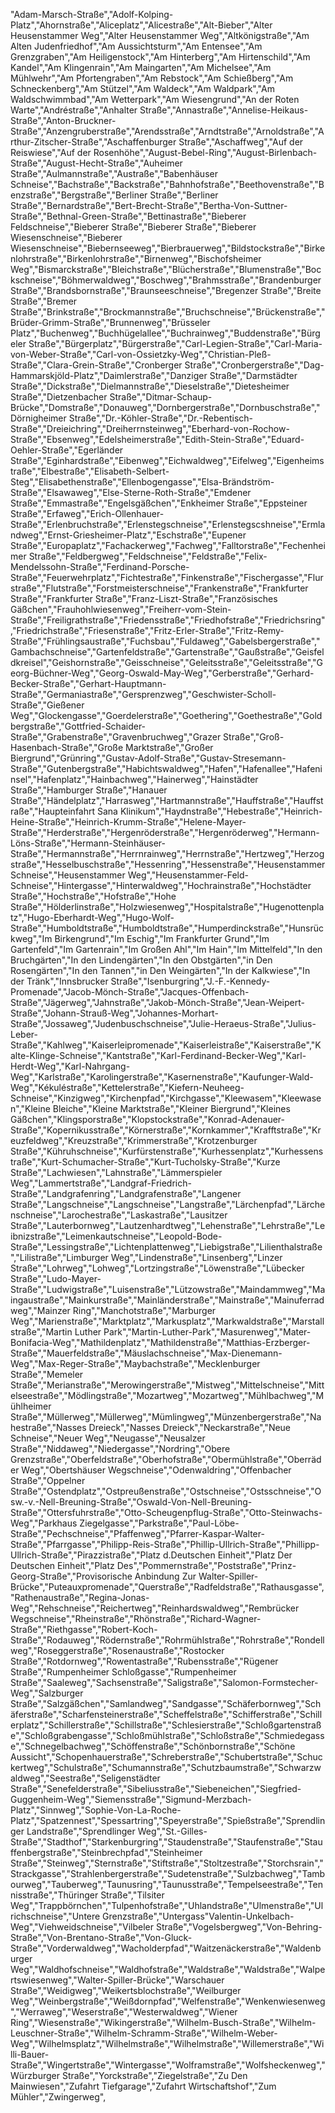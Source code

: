 "Adam-Marsch-Straße","Adolf-Kolping-Platz","Ahornstraße","Aliceplatz","Alicestraße","Alt-Bieber","Alter Heusenstammer Weg","Alter Heusenstammer Weg","Altkönigstraße","Am Alten Judenfriedhof","Am Aussichtsturm","Am Entensee","Am Grenzgraben","Am Heiligenstock","Am Hinterberg","Am Hirtenschild","Am Kandel","Am Klingenrain","Am Maingarten","Am Michelsee","Am Mühlwehr","Am Pfortengraben","Am Rebstock","Am Schießberg","Am Schneckenberg","Am Stützel","Am Waldeck","Am Waldpark","Am Waldschwimmbad","Am Wetterpark","Am Wiesengrund","An der Roten Warte","Andréstraße","Anhalter Straße","Annastraße","Annelise-Heikaus-Straße","Anton-Bruckner-Straße","Anzengruberstraße","Arendsstraße","Arndtstraße","Arnoldstraße","Arthur-Zitscher-Straße","Aschaffenburger Straße","Aschaffweg","Auf der Reiswiese","Auf der Rosenhöhe","August-Bebel-Ring","August-Birlenbach-Straße","August-Hecht-Straße","Auheimer Straße","Aulmannstraße","Austraße","Babenhäuser Schneise","Bachstraße","Backstraße","Bahnhofstraße","Beethovenstraße","Benzstraße","Bergstraße","Berliner Straße","Berliner Straße","Bernardstraße","Bert-Brecht-Straße","Bertha-Von-Suttner-Straße","Bethnal-Green-Straße","Bettinastraße","Bieberer Feldschneise","Bieberer Straße","Bieberer Straße","Bieberer Wiesenschneise","Bieberer Wiesenschneise","Biebernseeweg","Bierbrauerweg","Bildstockstraße","Birkenlohrstraße","Birkenlohrstraße","Birnenweg","Bischofsheimer Weg","Bismarckstraße","Bleichstraße","Blücherstraße","Blumenstraße","Bockschneise","Böhmerwaldweg","Boschweg","Brahmsstraße","Brandenburger Straße","Brandsbornstraße","Braunseeschneise","Bregenzer Straße","Breite Straße","Bremer Straße","Brinkstraße","Brockmannstraße","Bruchschneise","Brückenstraße","Brüder-Grimm-Straße","Brunnenweg","Brüsseler Platz","Buchenweg","Buchhügelallee","Buchrainweg","Buddenstraße","Bürgeler Straße","Bürgerplatz","Bürgerstraße","Carl-Legien-Straße","Carl-Maria-von-Weber-Straße","Carl-von-Ossietzky-Weg","Christian-Pleß-Straße","Clara-Grein-Straße","Cronberger Straße","Cronbergerstraße","Dag-Hammarskjöld-Platz","Daimlerstraße","Danziger Straße","Darmstädter Straße","Dickstraße","Dielmannstraße","Dieselstraße","Dietesheimer Straße","Dietzenbacher Straße","Ditmar-Schaup-Brücke","Domstraße","Donauweg","Dornbergerstraße","Dornbuschstraße","Dörnigheimer Straße","Dr.-Köhler-Straße","Dr.-Rebentisch-Straße","Dreieichring","Dreiherrnsteinweg","Eberhard-von-Rochow-Straße","Ebsenweg","Edelsheimerstraße","Edith-Stein-Straße","Eduard-Oehler-Straße","Egerländer Straße","Eginhardstraße","Eibenweg","Eichwaldweg","Eifelweg","Eigenheimstraße","Elbestraße","Elisabeth-Selbert-Steg","Elisabethenstraße","Ellenbogengasse","Elsa-Brändström-Straße","Elsawaweg","Else-Sterne-Roth-Straße","Emdener Straße","Emmastraße","Engelsgäßchen","Enkheimer Straße","Eppsteiner Straße","Erfaweg","Erich-Ollenhauer-Straße","Erlenbruchstraße","Erlenstegschneise","Erlenstegscshneise","Ermlandweg","Ernst-Griesheimer-Platz","Eschstraße","Eupener Straße","Europaplatz","Fachackerweg","Fachweg","Falltorstraße","Fechenheimer Straße","Feldbergweg","Feldschneise","Feldstraße","Felix-Mendelssohn-Straße","Ferdinand-Porsche-Straße","Feuerwehrplatz","Fichtestraße","Finkenstraße","Fischergasse","Flurstraße","Flutstraße","Forstmeisterschneise","Frankenstraße","Frankfurter Straße","Frankfurter Straße","Franz-Liszt-Straße","Französisches Gäßchen","Frauhohlwiesenweg","Freiherr-vom-Stein-Straße","Freiligrathstraße","Friedensstraße","Friedhofstraße","Friedrichsring","Friedrichstraße","Friesenstraße","Fritz-Erler-Straße","Fritz-Remy-Straße","Frühlingsaustraße","Fuchsbau","Fuldaweg","Gabelsbergerstraße","Gambachschneise","Gartenfeldstraße","Gartenstraße","Gaußstraße","Geisfeldkreisel","Geishornstraße","Geisschneise","Geleitsstraße","Geleitsstraße","Georg-Büchner-Weg","Georg-Oswald-May-Weg","Gerberstraße","Gerhard-Becker-Straße","Gerhart-Hauptmann-Straße","Germaniastraße","Gersprenzweg","Geschwister-Scholl-Straße","Gießener Weg","Glockengasse","Goerdelerstraße","Goethering","Goethestraße","Goldbergstraße","Gottfried-Schaider-Straße","Grabenstraße","Gravenbruchweg","Grazer Straße","Groß-Hasenbach-Straße","Große Marktstraße","Großer Biergrund","Grünring","Gustav-Adolf-Straße","Gustav-Stresemann-Straße","Gutenbergstraße","Habichtswaldweg","Hafen","Hafenallee","Hafeninsel","Hafenplatz","Hainbachweg","Hainerweg","Hainstädter Straße","Hamburger Straße","Hanauer Straße","Händelplatz","Harrasweg","Hartmannstraße","Hauffstraße","Hauffstraße","Haupteinfahrt Sana Klinikum","Haydnstraße","Hebestraße","Heinrich-Heine-Straße","Heinrich-Krumm-Straße","Helene-Mayer-Straße","Herderstraße","Hergenröderstraße","Hergenröderweg","Hermann-Löns-Straße","Hermann-Steinhäuser-Straße","Hermannstraße","Herrnrainweg","Herrnstraße","Hertzweg","Herzogstraße","Hesselbuschstraße","Hessenring","Hessenstraße","Heusenstammer Schneise","Heusenstammer Weg","Heusenstammer-Feld-Schneise","Hintergasse","Hinterwaldweg","Hochrainstraße","Hochstädter Straße","Hochstraße","Hofstraße","Hohe Straße","Hölderlinstraße","Holzwiesenweg","Hospitalstraße","Hugenottenplatz","Hugo-Eberhardt-Weg","Hugo-Wolf-Straße","Humboldtstraße","Humboldtstraße","Humperdinckstraße","Hunsrückweg","Im Birkengrund","Im Eschig","Im Frankfurter Grund","Im Gartenfeld","Im Gartenrain","Im Großen Ahl","Im Hain","Im Mittelfeld","In den Bruchgärten","In den Lindengärten","In den Obstgärten","in Den Rosengärten","In den Tannen","in Den Weingärten","In der Kalkwiese","In der Tränk","Innsbrucker Straße","Isenburgring","J.-F.-Kennedy-Promenade","Jacob-Mönch-Straße","Jacques-Offenbach-Straße","Jägerweg","Jahnstraße","Jakob-Mönch-Straße","Jean-Weipert-Straße","Johann-Strauß-Weg","Johannes-Morhart-Straße","Jossaweg","Judenbuschschneise","Julie-Heraeus-Straße","Julius-Leber-Straße","Kahlweg","Kaiserleipromenade","Kaiserleistraße","Kaiserstraße","Kalte-Klinge-Schneise","Kantstraße","Karl-Ferdinand-Becker-Weg","Karl-Herdt-Weg","Karl-Nahrgang-Weg","Karlstraße","Karolingerstraße","Kasernenstraße","Kaufunger-Wald-Weg","Kékuléstraße","Kettelerstraße","Kiefern-Neuheeg-Schneise","Kinzigweg","Kirchenpfad","Kirchgasse","Kleewasem","Kleewasen","Kleine Bleiche","Kleine Marktstraße","Kleiner Biergrund","Kleines Gäßchen","Klingsporstraße","Klopstockstraße","Konrad-Adenauer-Straße","Kopernikusstraße","Körnerstraße","Kornkammer","Krafftstraße","Kreuzfeldweg","Kreuzstraße","Krimmerstraße","Krotzenburger Straße","Kühruhschneise","Kurfürstenstraße","Kurhessenplatz","Kurhessenstraße","Kurt-Schumacher-Straße","Kurt-Tucholsky-Straße","Kurze Straße","Lachwiesen","Lahnstraße","Lämmerspieler Weg","Lammertstraße","Landgraf-Friedrich-Straße","Landgrafenring","Landgrafenstraße","Langener Straße","Langschneise","Langschneise","Langstraße","Lärchenpfad","Lärchenschneise","Larochestraße","Laskastraße","Lausitzer Straße","Lauterbornweg","Lautzenhardtweg","Lehenstraße","Lehrstraße","Leibnizstraße","Leimenkautschneise","Leopold-Bode-Straße","Lessingstraße","Lichtenplattenweg","Liebigstraße","Lilienthalstraße","Lilistraße","Limburger Weg","Lindenstraße","Linsenberg","Linzer Straße","Lohrweg","Lohweg","Lortzingstraße","Löwenstraße","Lübecker Straße","Ludo-Mayer-Straße","Ludwigstraße","Luisenstraße","Lützowstraße","Maindammweg","Maingaustraße","Mainkurstraße","Mainländerstraße","Mainstraße","Mainuferradweg","Mainzer Ring","Manchotstraße","Marburger Weg","Marienstraße","Marktplatz","Markusplatz","Markwaldstraße","Marstallstraße","Martin Luther Park","Martin-Luther-Park","Masurenweg","Mater-Bonifacia-Weg","Mathildenplatz","Mathildenstraße","Matthias-Erzberger-Straße","Mauerfeldstraße","Mäuslachschneise","Max-Dienemann-Weg","Max-Reger-Straße","Maybachstraße","Mecklenburger Straße","Memeler Straße","Merianstraße","Merowingerstraße","Mistweg","Mittelschneise","Mittelseestraße","Mödlingstraße","Mozartweg","Mozartweg","Mühlbachweg","Mühlheimer Straße","Müllerweg","Müllerweg","Mümlingweg","Münzenbergerstraße","Nahestraße","Nasses Dreieck","Nasses Dreieck","Neckarstraße","Neue Schneise","Neuer Weg","Neugasse","Neusalzer Straße","Niddaweg","Niedergasse","Nordring","Obere Grenzstraße","Oberfeldstraße","Oberhofstraße","Obermühlstraße","Oberräder Weg","Obertshäuser Wegschneise","Odenwaldring","Offenbacher Straße","Oppelner Straße","Ostendplatz","Ostpreußenstraße","Ostschneise","Ostsschneise","Osw.-v.-Nell-Breuning-Straße","Oswald-Von-Nell-Breuning-Straße","Ottersfuhrstraße","Otto-Scheugenpflug-Straße","Otto-Steinwachs-Weg","Parkhaus Ziegelgasse","Parkstraße","Paul-Löbe-Straße","Pechschneise","Pfaffenweg","Pfarrer-Kaspar-Walter-Straße","Pfarrgasse","Philipp-Reis-Straße","Phillip-Ullrich-Straße","Phillipp-Ullrich-Straße","Pirazzistraße","Platz d.Deutschen Einheit","Platz Der Deutschen Einheit","Platz Des","Pommernstraße","Poststraße","Prinz-Georg-Straße","Provisorische Anbindung Zur Walter-Spiller-Brücke","Puteauxpromenade","Querstraße","Radfeldstraße","Rathausgasse","Rathenaustraße","Regina-Jonas-Weg","Rehschneise","Reichertweg","Reinhardswaldweg","Rembrücker Wegschneise","Rheinstraße","Rhönstraße","Richard-Wagner-Straße","Riethgasse","Robert-Koch-Straße","Rodauweg","Rödernstraße","Rohrmühlstraße","Rohrstraße","Rondellweg","Roseggerstraße","Rosenaustraße","Rostocker Straße","Rotdornweg","Rowentastraße","Rubensstraße","Rügener Straße","Rumpenheimer Schloßgasse","Rumpenheimer Straße","Saaleweg","Sachsenstraße","Saligstraße","Salomon-Formstecher-Weg","Salzburger Straße","Salzgäßchen","Samlandweg","Sandgasse","Schäferbornweg","Schäferstraße","Scharfensteinerstraße","Scheffelstraße","Schifferstraße","Schillerplatz","Schillerstraße","Schillstraße","Schlesierstraße","Schloßgartenstraße","Schloßgrabengasse","Schloßmühlstraße","Schloßstraße","Schmiedegasse","Schnegelbachweg","Schöffenstraße","Schönbornstraße","Schöne Aussicht","Schopenhauerstraße","Schreberstraße","Schubertstraße","Schuckertweg","Schulstraße","Schumannstraße","Schutzbaumstraße","Schwarzwaldweg","Seestraße","Seligenstädter Straße","Senefelderstraße","Sibeliusstraße","Siebeneichen","Siegfried-Guggenheim-Weg","Siemensstraße","Sigmund-Merzbach-Platz","Sinnweg","Sophie-Von-La-Roche-Platz","Spatzennest","Spessartring","Speyerstraße","Spießstraße","Sprendlinger Landstraße","Sprendlinger Weg","St.-Gilles-Straße","Stadthof","Starkenburgring","Staudenstraße","Staufenstraße","Stauffenbergstraße","Steinbrechpfad","Steinheimer Straße","Steinweg","Sternstraße","Stiftstraße","Stoltzestraße","Storchsrain","Strackgasse","Strahlenbergerstraße","Sudetenstraße","Sulzbachweg","Tambourweg","Tauberweg","Taunusring","Taunusstraße","Tempelseestraße","Tennisstraße","Thüringer Straße","Tilsiter Weg","Trappbörnchen","Tulpenhofstraße","Uhlandstraße","Ulmenstraße","Ulrichschneise","Untere Grenzstraße","Untergass"Valentin-Unkelbach-Weg","Viehweidschneise","Vilbeler Straße","Vogelsbergweg","Von-Behring-Straße","Von-Brentano-Straße","Von-Gluck-Straße","Vorderwaldweg","Wacholderpfad","Waitzenäckerstraße","Waldenburger Weg","Waldhofschneise","Waldhofstraße","Waldstraße","Waldstraße","Walpertswiesenweg","Walter-Spiller-Brücke","Warschauer Straße","Weidigweg","Weikertsblochstraße","Weilburger Weg","Weinbergstraße","Weißdornpfad","Welfenstraße","Wenkenwiesenweg","Werraweg","Weserstraße","Westerwaldweg","Wiener Ring","Wiesenstraße","Wikingerstraße","Wilhelm-Busch-Straße","Wilhelm-Leuschner-Straße","Wilhelm-Schramm-Straße","Wilhelm-Weber-Weg","Wilhelmsplatz","Wilhelmstraße","Wilhelmstraße","Willemerstraße","Willi-Bauer-Straße","Wingertstraße","Wintergasse","Wolframstraße","Wolfsheckenweg","Würzburger Straße","Yorckstraße","Ziegelstraße","Zu Den Mainwiesen","Zufahrt Tiefgarage","Zufahrt Wirtschaftshof","Zum Mühler","Zwingerweg",